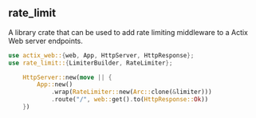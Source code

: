 ## rate_limit

A library crate that can be used to add rate limiting middleware to a Actix Web server endpoints.

```rust
use actix_web::{web, App, HttpServer, HttpResponse};
use rate_limit::{LimiterBuilder, RateLimiter};

    HttpServer::new(move || {
        App::new()
            .wrap(RateLimiter::new(Arc::clone(&limiter)))
            .route("/", web::get().to(HttpResponse::Ok))
    })

```
